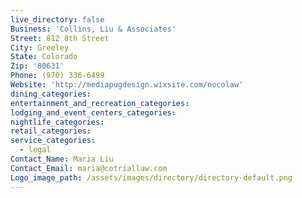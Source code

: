 ```yaml
---
live_directory: false
Business: 'Collins, Liu & Associates'
Street: 812 8th Street
City: Greeley
State: Colorado
Zip: '80631'
Phone: (970) 336-6499
Website: 'http://mediapugdesign.wixsite.com/nocolaw'
dining_categories:
entertainment_and_recreation_categories:
lodging_and_event_centers_categories:
nightlife_categories:
retail_categories:
service_categories:
  - legal
Contact_Name: Maria Liu
Contact_Email: maria@cotriallaw.com
Logo_image_path: /assets/images/directory/directory-default.png
---
```


